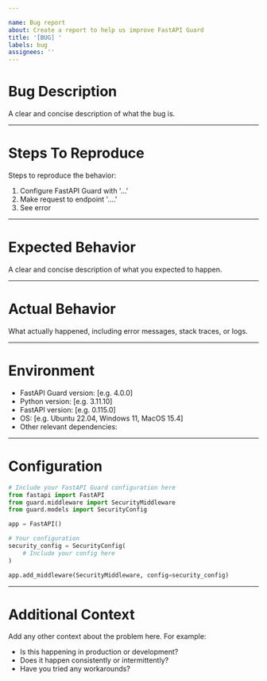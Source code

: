 ```yaml
---

name: Bug report
about: Create a report to help us improve FastAPI Guard
title: '[BUG] '
labels: bug
assignees: ''
---
```


Bug Description
================
A clear and concise description of what the bug is.

___

Steps To Reproduce
===================
Steps to reproduce the behavior:
1. Configure FastAPI Guard with '...'
2. Make request to endpoint '....'
3. See error

___

Expected Behavior
=================
A clear and concise description of what you expected to happen.

___

Actual Behavior
================
What actually happened, including error messages, stack traces, or logs.

___

Environment
===========
- FastAPI Guard version: [e.g. 4.0.0]
- Python version: [e.g. 3.11.10]
- FastAPI version: [e.g. 0.115.0]
- OS: [e.g. Ubuntu 22.04, Windows 11, MacOS 15.4]
- Other relevant dependencies:

___

Configuration
=============

```python
# Include your FastAPI Guard configuration here
from fastapi import FastAPI
from guard.middleware import SecurityMiddleware
from guard.models import SecurityConfig

app = FastAPI()

# Your configuration
security_config = SecurityConfig(
    # Include your config here
)

app.add_middleware(SecurityMiddleware, config=security_config)
```

___

Additional Context
==================
Add any other context about the problem here. For example:
- Is this happening in production or development?
- Does it happen consistently or intermittently?
- Have you tried any workarounds?
